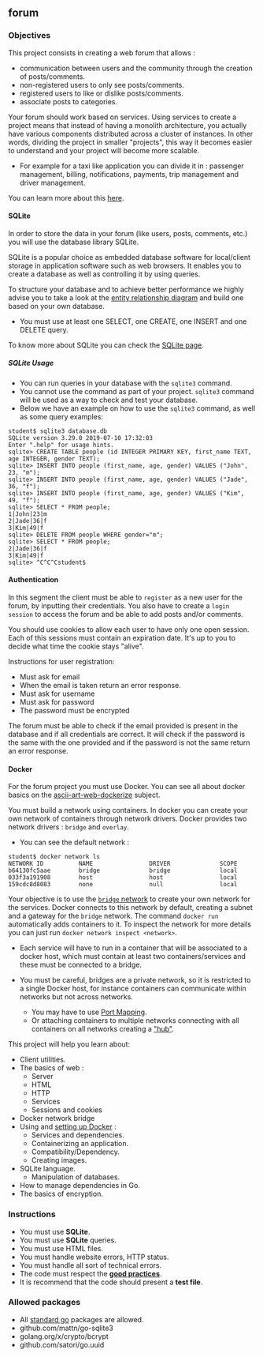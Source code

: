 ## forum

### Objectives

This project consists in creating a web forum that allows :

- communication between users and the community through the creation of posts/comments.
- non-registered users to only see posts/comments.
- registered users to like or dislike posts/comments.
- associate posts to categories.

Your forum should work based on services. Using services to create a project means that instead of having a monolith architecture, you actually have various components distributed across a cluster of instances. In other words, dividing the project in smaller "projects", this way it becomes easier to understand and your project will become more scalable.

- For example for a taxi like application you can divide it in : passenger management, billing, notifications, payments, trip management and driver management.

You can learn more about this [here](https://www.nginx.com/blog/introduction-to-microservices/).

#### SQLite

In order to store the data in your forum (like users, posts, comments, etc.) you will use the database library SQLite.

SQLite is a popular choice as embedded database software for local/client storage in application software such as web browsers. It enables you to create a database as well as controlling it by using queries.

To structure your database and to achieve better performance we highly advise you to take a look at the [entity relationship diagram](https://www.smartdraw.com/entity-relationship-diagram/) and build one based on your own database.

- You must use at least one SELECT, one CREATE, one INSERT and one DELETE query.

To know more about SQLite you can check the [SQLite page](https://www.sqlite.org/index.html).

##### SQLite Usage

- You can run queries in your database with the `sqlite3` command.
- You cannot use the command as part of your project. `sqlite3` command will be used as a way to check and test your database.
- Below we have an example on how to use the `sqlite3` command, as well as some query examples:

```console
student$ sqlite3 database.db
SQLite version 3.29.0 2019-07-10 17:32:03
Enter ".help" for usage hints.
sqlite> CREATE TABLE people (id INTEGER PRIMARY KEY, first_name TEXT, age INTEGER, gender TEXT);
sqlite> INSERT INTO people (first_name, age, gender) VALUES ("John", 23, "m");
sqlite> INSERT INTO people (first_name, age, gender) VALUES ("Jade", 36, "f");
sqlite> INSERT INTO people (first_name, age, gender) VALUES ("Kim", 49, "f");
sqlite> SELECT * FROM people;
1|John|23|m
2|Jade|36|f
3|Kim|49|f
sqlite> DELETE FROM people WHERE gender="m";
sqlite> SELECT * FROM people;
2|Jade|36|f
3|Kim|49|f
sqlite> ^C^C^Cstudent$

```

#### Authentication

In this segment the client must be able to `register` as a new user for the forum, by inputting their credentials. You also have to create a `login session` to access the forum and be able to add posts and/or comments.

You should use cookies to allow each user to have only one open session. Each of this sessions must contain an expiration date. It's up to you to decide what time the cookie stays "alive".

Instructions for user registration:

- Must ask for email
- When the email is taken return an error response.
- Must ask for username
- Must ask for password
- The password must be encrypted

The forum must be able to check if the email provided is present in the database and if all credentials are correct. It will check if the password is the same with the one provided and if the password is not the same return an error response.

#### Docker

For the forum project you must use Docker. You can see all about docker basics on the [ascii-art-web-dockerize](https://public.01-edu.org/subjects/ascii-art-web/ascii-art-web-dockerize.en) subject.

You must build a network using containers. In docker you can create your own network of containers through network drivers. Docker provides two network drivers : `bridge` and `overlay`.

- You can see the default network :

```console
student$ docker network ls
NETWORK ID          NAME                DRIVER              SCOPE
b64130fc5aae        bridge              bridge              local
033f3a191908        host                host                local
159cdc8d8083        none                null                local
```

Your objective is to use the [`bridge` network](https://docs.docker.com/engine/tutorials/networkingcontainers/) to create your own network for the services. Docker connects to this network by default, creating a subnet and a gateway for the `bridge` network. The command `docker run` automatically adds containers to it. To inspect the network for more details you can just run `docker network inspect <network>`.

- Each service will have to run in a container that will be associated to a docker host, which must contain at least two containers/services and these must be connected to a bridge.

- You must be careful, bridges are a private network, so it is restricted to a single Docker host, for instance containers can communicate within networks but not across networks.
  - You may have to use [Port Mapping](https://docker-k8s-lab.readthedocs.io/en/latest/docker/port-mapping.html).
  - Or attaching containers to multiple networks connecting with all containers on all networks creating a ["hub"](https://docs.docker.com/engine/tutorials/bridge3.png).

This project will help you learn about:

- Client utilities.
- The basics of web :
  - Server
  - HTML
  - HTTP
  - Services
  - Sessions and cookies
- Docker network bridge
- Using and [setting up Docker](https://docs.docker.com/get-started/) :
  - Services and dependencies.
  - Containerizing an application.
  - Compatibility/Dependency.
  - Creating images.
- SQLite language.
  - Manipulation of databases.
- How to manage dependencies in Go.
- The basics of encryption.

### Instructions

- You must use **SQLite**.
- You must use **SQLite** queries.
- You must use HTML files.
- You must handle website errors, HTTP status.
- You must handle all sort of technical errors.
- The code must respect the [**good practices**](https://public.01-edu.org/subjects/good-practices.en).
- It is recommend that the code should present a **test file**.

### Allowed packages

- All [standard go](https://golang.org/pkg/) packages are allowed.
- github.com/mattn/go-sqlite3
- golang.org/x/crypto/bcrypt
- github.com/satori/go.uuid
